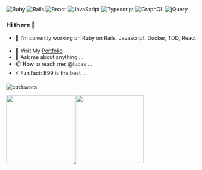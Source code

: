  
 ![Ruby](https://img.shields.io/badge/ruby-%23CC342D.svg?style=for-the-badge&logo=ruby&logoColor=white)
 ![Rails](https://img.shields.io/badge/rails-%23CC0000.svg?style=for-the-badge&logo=ruby-on-rails&logoColor=white)
 ![React](https://img.shields.io/badge/react-%2320232a.svg?style=for-the-badge&logo=react&logoColor=%2361DAFB)
 ![JavaScript](https://img.shields.io/badge/javascript-%23323330.svg?style=for-the-badge&logo=javascript&logoColor=%23F7DF1E)
 ![Typescript](https://img.shields.io/badge/TypeScript-007ACC?style=for-the-badge&logo=typescript&logoColor=white)
 ![GraphQL](https://img.shields.io/badge/-GraphQL-E10098?style=for-the-badge&logo=graphql&logoColor=white)
 ![jQuery](https://img.shields.io/badge/jquery-%230769AD.svg?style=for-the-badge&logo=jquery&logoColor=white)
 
### Hi there 👋   
- 🔭 I’m currently working on Ruby on Rails, Javascript, Docker, TDD, React ...
- 🌱 Visit My [Portfolio](https://my-portfolio-2022.herokuapp.com/pt-BR/portfolio)
- 💬 Ask me about anything ...
- 📫 How to reach me: @lucas ...
- ⚡ Fun fact: B99 is the best ...

 ![codewars](https://www.codewars.com/users/Lucas-dos-Santos/badges/large)
 <div>
  <a href="https://github.com/lucas-dos-santos">
  <img height="180em" src="https://github-readme-stats.vercel.app/api?username=lukke-dev&show_icons=true&theme=dracula&include_all_commits=true&count_private=true"/>
  <img height="180em" src="https://github-readme-stats.vercel.app/api/top-langs/?username=lukke-dev&layout=compact&langs_count=7&theme=dracula"/>
</div>

